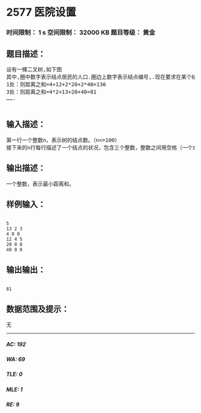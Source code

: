 # 2577 医院设置   
### 时间限制： 1 s     空间限制： 32000 KB     题目等级： 黄金  
## 题目描述：  

<pre>
设有一棵二叉树,如下图
其中,圈中数字表示结点居民的人口.圈边上数字表示结点编号,.现在要求在某个结点上建立一个医院,使所有居民所走的路程之和为最小,同时约定,相邻结点之间 的距离为1.如上图中,若医院建在:
1处：则距离之和=4+12+2*20+2*40=136
3处：则距离之和=4*2+13+20+40=81
…….

</pre>
  
  
## 输入描述：  

<pre>
第一行一个整数n，表示树的结点数。（n<=100）
接下来的n行每行描述了一个结点的状况，包含三个整数，整数之间用空格（一个或多个）分隔，其中：第一个数为居民人口数；第二个数为左链接，为0表示表链接；第三个数为右链接。
</pre>
  
  
## 输出描述：  

<pre>
一个整数，表示最小距离和。
</pre>
  
  
## 样例输入：  

<pre><code>
5
13 2 3
4 0 0
12 4 5
20 0 0
40 0 0
</code></pre>
  
  
## 输出输出：  

<pre><code>
81
</code></pre>
  
  
## 数据范围及提示：  

<pre>
无
</pre>
  
  
***  

##### AC: 192  
##### WA: 69  
##### TLE: 0  
##### MLE: 1  
##### RE: 9  
